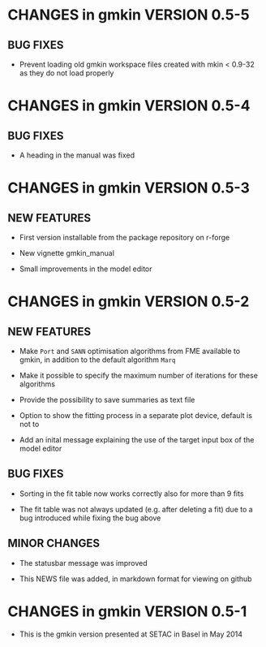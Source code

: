 # CHANGES in gmkin VERSION 0.5-5

## BUG FIXES

- Prevent loading old gmkin workspace files created with mkin < 0.9-32 as they do not load properly

# CHANGES in gmkin VERSION 0.5-4

## BUG FIXES

- A heading in the manual was fixed

# CHANGES in gmkin VERSION 0.5-3

## NEW FEATURES

- First version installable from the package repository on r-forge

- New vignette gmkin_manual

- Small improvements in the model editor

# CHANGES in gmkin VERSION 0.5-2

## NEW FEATURES

- Make `Port` and `SANN` optimisation algorithms from FME available to gmkin, in addition to the default algorithm `Marq`

- Make it possible to specify the maximum number of iterations for these algorithms

- Provide the possibility to save summaries as text file

- Option to show the fitting process in a separate plot device, default is not to

- Add an inital message explaining the use of the target input box of the model editor 

## BUG FIXES

- Sorting in the fit table now works correctly also for more than 9 fits

- The fit table was not always updated (e.g. after deleting a fit) due to a bug introduced while fixing the bug above

## MINOR CHANGES

- The statusbar message was improved

- This NEWS file was added, in markdown format for viewing on github

# CHANGES in gmkin VERSION 0.5-1

- This is the gmkin version presented at SETAC in Basel in May 2014
